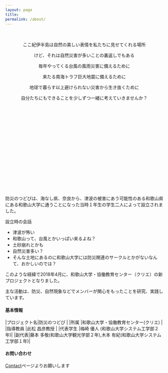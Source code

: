 ```yaml
---
layout: page
title: 
permalink: /about/
---
```


<br/>

<br/>

<div style="text-align: center;">
ここ紀伊半島は自然の美しい表情を私たちに見せてくれる場所

けど、それは自然災害が多いことの裏返しでもある

毎年やってくる台風の風雨災害に備えるために

来たる南海トラフ巨大地震に備えるために

地球で暮らす以上避けられない災害から生き抜くために

自分たちにもできることを少しずつ一緒に考えていきませんか？
</div>

<div style="margin-bottom:300px"></div>

防災のつどぴは、海なし県、奈良から、津波の被害にあう可能性のある和歌山県にある和歌山大学に通うことになった当時１年生の学生二人によって設立されました。

設立時の会話

- 津波が怖い
- 和歌山って、台風とかいっぱい来るよね？
- 土砂崩れとかも
- 自然災害多い？
- そんな土地にあるのに和歌山大学には防災関連のサークルとかがないなんて、おかしいのでは？

このような経緯で2018年4月に、和歌山大学・協働教育センター（クリエ）の新プロジェクトとなりました。

主な活動は、防災、自然現象などでメンバーが関心をもったことを研究、実践しています。

#### 基本情報


|プロジェクト名|防災のつどぴ                         |
|所属         |和歌山大学・協働教育センター(クリエ)   |
|指導教員      |此松 昌彦教授                        |
|代表学生      |梅崎 優人 (和歌山大学システム工学部２年)|
|副代表|藤本 多敬(和歌山大学観光学部２年),木本 有紀(和歌山大学システム工学部１年)|


#### お問い合わせ

[Contact](https://tsudopi.github.io/contact)ページよりお願いします